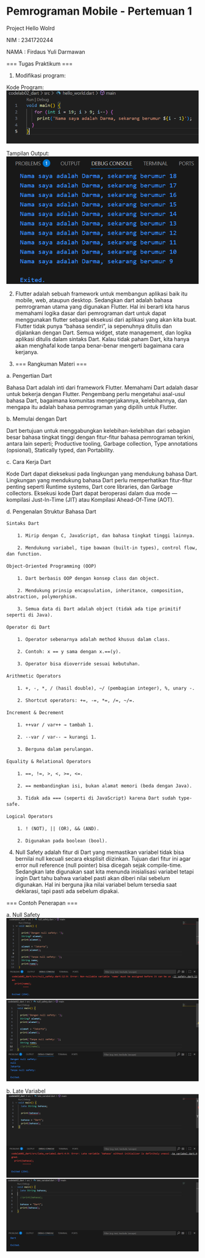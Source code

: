 # Pemrograman Mobile - Pertemuan 1
Project Hello Wolrd

NIM : 2341720244

NAMA : Firdaus Yuli Darmawan

===  Tugas Praktikum  ===
1. Modifikasi program:

Kode Program:
![kode](img/KodeSoal1.png)

Tampilan Output:
![output](img/OutputSoal1.png)

2. Flutter adalah sebuah framework untuk membangun aplikasi baik itu mobile, web, ataupun desktop. Sedangkan dart adalah bahasa pemrograman utama yang digunakan Flutter. Hal ini berarti kita harus memahami logika dasar dari pemrograman dart untuk dapat menggunakan flutter sebagai eksekusi dari aplikasi yang akan kita buat. Flutter tidak punya “bahasa sendiri”, ia sepenuhnya ditulis dan dijalankan dengan Dart. Semua widget, state management, dan logika aplikasi ditulis dalam sintaks Dart. Kalau tidak paham Dart, kita hanya akan menghafal kode tanpa benar-benar mengerti bagaimana cara kerjanya.

3. ===  Rangkuman Materi  ===

a. Pengertian Dart

Bahasa Dart adalah inti dari framework Flutter. Memahami Dart adalah dasar untuk bekerja dengan Flutter. Pengembang perlu mengetahui asal-usul bahasa Dart, bagaimana komunitas mengerjakannya, kelebihannya, dan mengapa itu adalah bahasa pemrograman yang dipilih untuk Flutter.

b. Memulai dengan Dart

Dart bertujuan untuk menggabungkan kelebihan-kelebihan dari sebagian besar bahasa tingkat tinggi dengan fitur-fitur bahasa pemrograman terkini, antara lain seperti; Productive tooling, Garbage collection, Type annotations (opsional), Statically typed, dan Portability.

c. Cara Kerja Dart

Kode Dart dapat dieksekusi pada lingkungan yang mendukung bahasa Dart. Lingkungan yang mendukung bahasa Dart perlu memperhatikan fitur-fitur penting seperti Runtime systems, Dart core libraries, dan Garbage collectors. Eksekusi kode Dart dapat beroperasi dalam dua mode — kompilasi Just-In-Time (JIT) atau Kompilasi Ahead-Of-Time (AOT). 

d. Pengenalan Struktur Bahasa Dart

    Sintaks Dart

        1. Mirip dengan C, JavaScript, dan bahasa tingkat tinggi lainnya.

        2. Mendukung variabel, tipe bawaan (built-in types), control flow, dan function.

    Object-Oriented Programming (OOP)

        1. Dart berbasis OOP dengan konsep class dan object.

        2. Mendukung prinsip encapsulation, inheritance, composition, abstraction, polymorphism.

        3. Semua data di Dart adalah object (tidak ada tipe primitif seperti di Java).

    Operator di Dart

        1. Operator sebenarnya adalah method khusus dalam class.

        2. Contoh: x == y sama dengan x.==(y).

        3. Operator bisa dioverride sesuai kebutuhan.

    Arithmetic Operators

        1. +, -, *, / (hasil double), ~/ (pembagian integer), %, unary -.

        2. Shortcut operators: +=, -=, *=, /=, ~/=.

    Increment & Decrement

        1. ++var / var++ → tambah 1.

        2. --var / var-- → kurangi 1.

        3. Berguna dalam perulangan.

    Equality & Relational Operators

        1. ==, !=, >, <, >=, <=.

        2. == membandingkan isi, bukan alamat memori (beda dengan Java).

        3. Tidak ada === (seperti di JavaScript) karena Dart sudah type-safe.

    Logical Operators

        1. ! (NOT), || (OR), && (AND).

        2. Digunakan pada boolean (bool).

4. Null Safety adalah fitur di Dart yang memastikan variabel tidak bisa bernilai null kecuali secara eksplisit diizinkan. Tujuan dari fitur ini agar error null reference (null pointer) bisa dicegah sejak compile-time. Sedangkan late digunakan saat kita menunda inisialisasi variabel tetapi ingin Dart tahu bahwa variabel pasti akan diberi nilai sebelum digunakan. Hal ini berguna jika nilai variabel belum tersedia saat deklarasi, tapi pasti ada sebelum dipakai.

===  Contoh Penerapan  ===

a. Null Safety
![Null1](img/NullSafety1.png)
![Null2](img/NullSafety2.png)

b. Late Variabel
![Late1](img/Late1.png)
![Late2](img/Late2.png)
